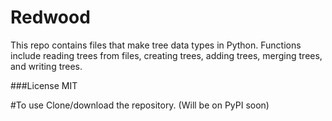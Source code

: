 # Redwood

This repo contains files that make tree data types in Python. Functions include reading trees from files, creating trees, adding trees, merging trees, and writing trees.

###License
MIT

#To use
Clone/download the repository. (Will be on PyPI soon)
